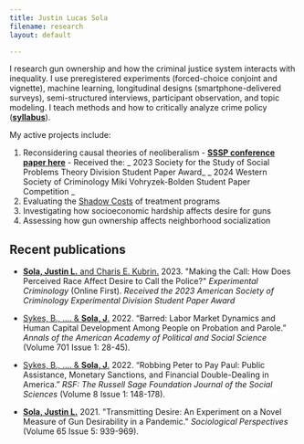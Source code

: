 ```yaml
---
title: Justin Lucas Sola
filename: research
layout: default

---
```


<head>
  <link rel="shortcut icon" href="favicon.ico?v=BGAqyRPREE">
  <link rel="apple-touch-icon" sizes="180x180" href="icons/apple-touch-icon.png?v=BGAqyRPREE">
  <link rel="icon" type="image/png" sizes="32x32" href="icons/favicon-32x32.png?v=BGAqyRPREE">
  <link rel="icon" type="image/png" sizes="16x16" href="icons/favicon-16x16.png?v=BGAqyRPREE">
  <link rel="manifest" href="icons/site.webmanifest?v=BGAqyRPREE">
  <link rel="mask-icon" href="icons/safari-pinned-tab.svg?v=BGAqyRPREE" color="#5bbad5">
  <meta name="msapplication-TileColor" content="#da532c">
  <meta name="theme-color" content="#ffffff">
</head>

I research gun ownership and how the criminal justice system interacts with inequality. I use preregistered experiments (forced-choice conjoint and vignette), machine learning, longitudinal designs (smartphone-delivered surveys), semi-structured interviews, participant observation, and topic modeling. I teach methods and how to critically analyze crime policy (<b><a href="./files/Fall_2022_C126_Syllabus.pdf">syllabus</a></b>).

My active projects include:
1.  Reconsidering causal theories of neoliberalism - <b><a href="https://drive.google.com/file/d/1VUUzjg-Syp3qNQ07UzEjAm9m82WqUu-T/view?usp=sharing">SSSP conference paper here</a></b> - Received the:
    _ 2023 Society for the Study of Social Problems Theory Division Student Paper Award_
    _ 2024 Western Society of Criminology Miki Vohryzek-Bolden Student Paper Competition _
3.  Evaluating the [Shadow Costs](https://www.shadowcosts.com/) of treatment programs
4.  Investigating how socioeconomic hardship affects desire for guns
5.  Assessing how gun ownership affects neighborhood socialization

## Recent publications
- <a href="https://doi.org/10.1007/s11292-023-09571-z">**Sola, Justin L.** and Charis E. Kubrin.</a> 2023. "Making the Call: How Does Perceived Race Affect Desire to Call the Police?" *Experimental Criminology* (Online First). _Received the 2023 American Society of Criminology Experimental Division Student Paper Award_

- <a href="https://doi.org/10.1177/00027162221099291">Sykes, B., …. & **Sola, J**.</a> 2022. “Barred: Labor Market Dynamics and Human Capital Development Among People on Probation and Parole.” *Annals of the American Academy of Political and Social Science* (Volume 701 Issue 1: 28-45).

- <a href="https://doi.org/10.7758/RSF.2022.8.1.07">Sykes, B., …. & **Sola, J**.</a> 2022. “Robbing Peter to Pay Paul: Public Assistance, Monetary Sanctions, and Financial Double-Dealing in America.” *RSF: The Russell Sage Foundation Journal of the Social Sciences* (Volume 8 Issue 1: 148-178).

- <a href="https://doi.org/10.1177/07311214211007179">**Sola, Justin L.**</a> 2021. "Transmitting Desire: An Experiment on a Novel Measure of Gun Desirability in a Pandemic." *Sociological Perspectives* (Volume 65 Issue 5: 939-969).
